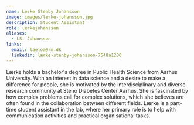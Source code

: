 ```yaml
---
name: Lærke Stenby Johansson
image: images/lærke-johansson.jpg
description: Student Assistant
role: lærkejohansson
aliases:
  - LS. Johansson
links:
  email: laejoa@rm.dk
  linkedin: lærke-stenby-johansson-7548a1206
---
```


Lærke holds a bachelor's degree in Public Health Science from  Aarhus University. With an interest in data science and a desire to make a difference for people, she is motivated by the interdisciplinary and diverse research community at Steno Diabetes Center Aarhus. She is fascinated by how complex problems call for complex solutions, which she believes are often found in the collaboration between different fields. Lærke is a part-time student assistant in the lab, where her primary role is to help with communication activities and practical organisational tasks.

